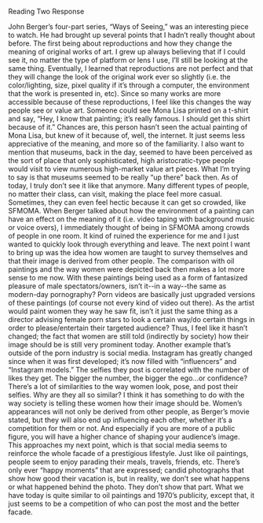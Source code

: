Reading Two Response

John Berger’s four-part series, “Ways of Seeing,” was an interesting piece to watch. He had brought up several points that I hadn’t really thought about before. The first being about reproductions and how they change the meaning of original works of art. I grew up always believing that if I could see it, no matter the type of platform or lens I use, I’ll still be looking at the same thing. Eventually, I learned that reproductions are not perfect and that they will change the look of the original work ever so slightly (i.e. the color/lighting, size, pixel quality if it’s through a computer, the environment that the work is presented in, etc). Since so many works are more accessible because of these reproductions, I feel like this changes the way people see or value art. Someone could see Mona Lisa printed on a t-shirt and say, “Hey, I know that painting; it’s really famous. I should get this shirt because of it.” Chances are, this person hasn’t seen the actual painting of Mona Lisa, but knew of it because of, well, the internet. It just seems less appreciative of the meaning, and more so of the familiarity. I also want to mention that museums, back in the day, seemed to have been perceived as the sort of place that only sophisticated, high aristocratic-type people would visit to view numerous high-market value art pieces. What I’m trying to say is that museums seemed to be really “up there” back then. As of today, I truly don’t see it like that anymore. Many different types of people, no matter their class, can visit, making the place feel more casual. Sometimes, they can even feel hectic because it can get so crowded, like SFMOMA.  When Berger talked about how the environment of a painting can have an effect on the meaning of it (i.e. video taping with background music or voice overs), I immediately thought of being in SFMOMA among crowds of people in one room. It kind of ruined the experience for me and I just wanted to quickly look through everything and leave. The next point I want to bring up was the idea how women are taught to survey themselves and that their image is derived from other people. The comparison with oil paintings and the way women were depicted back then makes a lot more sense to me now. With these paintings being used as a form of fantasized pleasure of male spectators/owners, isn’t it--in a way--the same as modern-day pornography? Porn videos are basically just upgraded versions of these paintings (of course not every kind of video out there). As the artist would paint women they way he saw fit, isn’t it just the same thing as a director advising female porn stars to look a certain way/do certain things in order to please/entertain their targeted audience? Thus, I feel like it hasn’t changed; the fact that women are still told (indirectly by society) how their image should be is still very prominent today. Another example that’s outside of the porn industry is social media. Instagram has greatly changed since when it was first developed; it’s now filled with “influencers” and “Instagram models.” The selfies they post is correlated with the number of likes they get. The bigger the number, the bigger the ego...or confidence? There’s a lot of similarities to the way women look, pose, and post their selfies. Why are they all so similar? I think it has something to do with the way society is telling these women how their image should be. Women’s appearances will not only be derived from other people, as Berger’s movie stated, but they will also end up influencing each other, whether it’s a competition for them or not. And especially if you are more of a public figure, you will have a higher chance of shaping your audience’s image. This approaches my next point, which is that social media seems to reinforce the whole facade of a prestigious lifestyle. Just like oil paintings, people seem to enjoy parading their meals, travels, friends, etc. There’s only ever “happy moments” that are expressed; candid photographs that show how good their vacation is, but in reality, we don’t see what happens or what happened behind the photo. They don’t show that part. What we have today is quite similar to oil paintings and 1970’s publicity, except that, it just seems to be a competition of who can post the most and the better facade.
